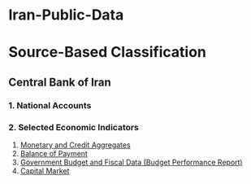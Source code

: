 # Iran-Public-Data

# Source-Based Classification

## Central Bank of Iran

### 1. National Accounts

### 2. Selected Economic Indicators

1. [Monetary and Credit Aggregates](https://www.cbi.ir/category/2692.aspx)
1. [Balance of Payment](https://www.cbi.ir/category/2693.aspx)
1. [Government Budget and Fiscal Data (Budget Performance Report)](https://www.cbi.ir/category/2694.aspx)
1. [Capital Market](https://www.cbi.ir/category/4130.aspx)
